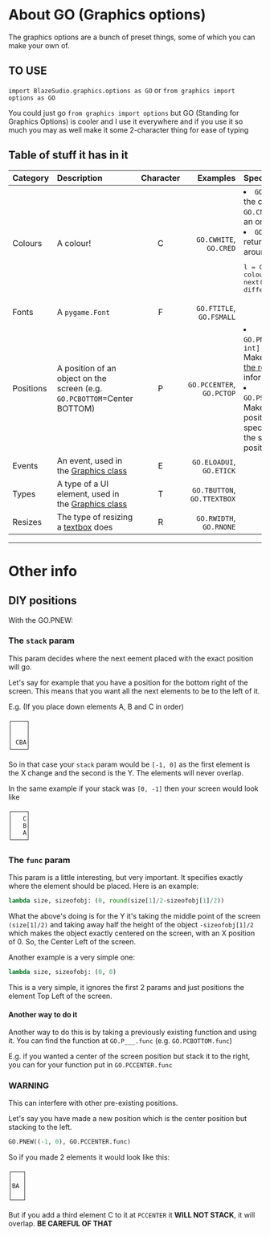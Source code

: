 # About GO (Graphics options)

The graphics options are a bunch of preset things, some of which you can make your own of.

## TO USE

`import BlazeSudio.graphics.options as GO` or `from graphics import options as GO`

You could just go `from graphics import options` but GO (Standing for Graphics Options) is cooler and I use it everywhere and if you use it so much you may as well make it some 2-character thing for ease of typing

## Table of stuff it has in it

| Category | Description | Character | Examples | Special uses |
|:---|:---|:---:|---:|:---|
| Colours | A colour! | C | `GO.CWHITE`, `GO.CRED` | <li>`GO.CNEW(name:str)` gets the colour name (e.g. `GO.CNEW("orange")` will get an orange colour)</li><li>`GO.CRAINBOW()` will return a thing you can loop around colours by calling <pre>l = GO.CRAINBOW()<br>colour = next(l)<br>different_colour = next(l)</pre></li> |
| Fonts | A `pygame.Font` | F | `GO.FTITLE`, `GO.FSMALL` | |
| Positions| A position of an object on the screen (e.g. `GO.PCBOTTOM`=Center BOTTOM) | P | `GO.PCCENTER`, `GO.PCTOP` | <li>`GO.PNEW(stack:list[int, int], func:function)` Makes a new position. See [the reference](#diy-positions) for information on this.</li><li>`GO.PSTATIC(x:int,y:int)` Makes a new static position wherever you specify that you can use the same as the other positions.</li> |
| Events | An event, used in the [Graphics class](README.md) | E | `GO.ELOADUI`, `GO.ETICK` | |
| Types | A type of a UI element, used in the [Graphics class](README.md) | T | `GO.TBUTTON`, `GO.TTEXTBOX` | |
| Resizes | The type of resizing a [textbox](README.md) does | R | `GO.RWIDTH`, `GO.RNONE` | |

***

# Other info

## DIY positions
With the GO.PNEW:

### The `stack` param
This param decides where the next eement placed with the exact position will go.

Let's say for example that you have a position for the bottom right of the screen. This means that you want all the next elements to be to the left of it.

E.g. (If you place down elements A, B and C in order)

```
┌────┐
│    │
│    │
│ CBA│
└────┘
```

So in that case your `stack` param would be `[-1, 0]` as the first element is the X change and the second is the Y. The elements will never overlap.

In the same example if your stack was `[0, -1]` then your screen would look like
```
┌────┐
│   C│
│   B│
│   A│
└────┘
```

### The `func` param
This param is a little interesting, but very important. It specifies exactly where the element should be placed. Here is an example:
```py
lambda size, sizeofobj: (0, round(size[1]/2-sizeofobj[1]/2))
```
What the above's doing is for the Y it's taking the middle point of the screen `(size[1]/2)` and taking away half the height of the object `-sizeofobj[1]/2` which makes the object exactly centered on the screen, with an X position of 0. So, the Center Left of the screen.

Another example is a very simple one:
```py
lambda size, sizeofobj: (0, 0)
```
This is a very simple, it ignores the first 2 params and just positions the element Top Left of the screen.

#### Another way to do it
Another way to do this is by taking a previously existing function and using it. You can find the function at `GO.P___.func` (e.g. `GO.PCBOTTOM.func`)

E.g. if you wanted a center of the screen position but stack it to the right, you can for your function put in `GO.PCCENTER.func`

### WARNING
This can interfere with other pre-existing positions.

Let's say you have made a new position which is the center position but stacking to the left.
```py
GO.PNEW((-1, 0), GO.PCCENTER.func)
```
So if you made 2 elements it would look like this:
```
┌───┐
│   │
│BA │
│   │
└───┘
```
But if you add a third element C to it at `PCCENTER` it **WILL NOT STACK**, it will overlap.
**BE CAREFUL OF THAT**
